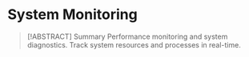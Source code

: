 # System Monitoring

> [!ABSTRACT] Summary
> Performance monitoring and system diagnostics. Track system resources and processes in real-time.
